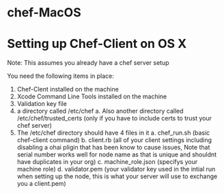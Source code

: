 # chef-MacOS

# Setting up Chef-Client on OS X
Note: This assumes you already have a chef server setup

You need the following items in place:

1. Chef-Clent installed on the machine
2. Xcode Command Line Tools installed on the machine 
3. Validation key file
4. a directory called /etc/chef
	a. Also another directory called /etc/chef/trusted_certs (only if you have to include certs to trust your chef server)
5. The /etc/chef directory should have 4 files in it
	a. chef_run.sh (basic chef-client command)
	b. client.rb (all of your client settings including disabling a ohai pligin that has been know to cause issues, Note that serial number works well for node name as that is unique and shouldnt have duplicates in your org)
	c. machine_role.json (specifys your machine role)
	d. validator.pem (your validator key used in the intial run when setting up the node, this is what your server will use to exchange you a client.pem)
